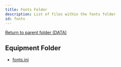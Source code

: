 ```yaml
---
title: Fonts Folder
description: List of files within the fonts folder
id: fonts
---
```


[Return to parent folder (DATA)](../index.md)

## Equipment Folder

* [fonts.ini](./fonts.ini.md)
